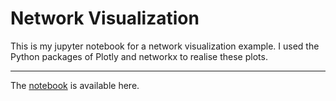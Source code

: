 # Network Visualization

This is my jupyter notebook for a network visualization example. I used the Python packages of Plotly and networkx to realise these plots. 

-------------
The [notebook](https://github.com/Hatchin/visualization-projects/blob/master/Network-visualization/Network%20Visualization%20using%20networkx%20-%20Sangyu%20Shen.ipynb) is available here.
